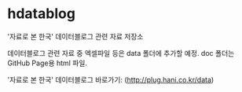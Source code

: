 # hdatablog
'자료로 본 한국' 데이터블로그 관련 자료 저장소

데이터블로그 관련 자료 중 엑셀파일 등은 data 폴더에 추가할 예정. doc 폴더는 GitHub Page용 html 파일.

'자료로 본 한국' 데이터블로그 바로가기: (http://plug.hani.co.kr/data)
